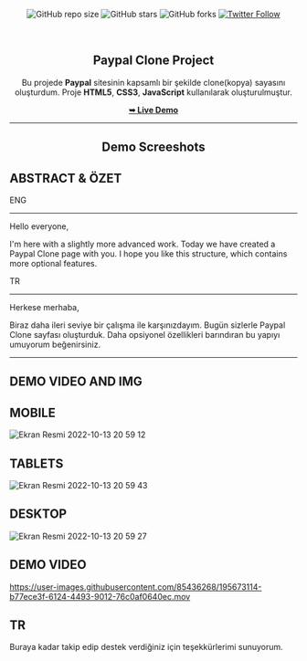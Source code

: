 <div align="center">
  
  ![GitHub repo size](https://img.shields.io/github/repo-size/tolgaugurlu/Paypal-Clone-Website)
  ![GitHub stars](https://img.shields.io/github/stars/tolgaugurlu/Paypal-Clone-Website)
  ![GitHub forks](https://img.shields.io/github/forks/tolgaugurlu/Paypal-Clone-Website?style=social)
  [![Twitter Follow](https://img.shields.io/twitter/follow/tolgaugurlu?style=social)](https://twitter.com/intent/follow?screen_name=tolgaugurlu)
  
  <br>

  <h2 align="center">Paypal Clone Project</h2>

  Bu projede **Paypal** sitesinin kapsamlı bir şekilde clone(kopya) sayasını oluşturdum. Proje **HTML5**, **CSS3**, **JavaScript** kullanılarak oluşturulmuştur.

  <a href="https://tolgaugurlu.github.io/Paypal-Clone-Website/Paypal-Clone-Website/"><strong>➥ Live Demo</strong></a>

</div>
<hr>
<h2 align="center">Demo Screeshots</h2>

## ABSTRACT & ÖZET

ENG 
****
Hello everyone,

I'm here with a slightly more advanced work.
Today we have created a Paypal Clone page with you. I hope you like this structure, which contains more optional features.

TR
****
Herkese merhaba,

Biraz daha ileri seviye bir çalışma ile karşınızdayım. 
Bugün sizlerle Paypal Clone sayfası oluşturduk. Daha opsiyonel özellikleri barındıran bu yapıyı umuyorum beğenirsiniz.

****
## DEMO VIDEO AND IMG

## MOBILE

![Ekran Resmi 2022-10-13 20 59 12](https://user-images.githubusercontent.com/85436268/195672947-07f6d415-ce66-415c-a587-6f9ee82c8dc8.png)

## TABLETS

![Ekran Resmi 2022-10-13 20 59 43](https://user-images.githubusercontent.com/85436268/195673005-756ed74f-fbdd-4ed2-813c-22711e8b39b4.png)

## DESKTOP

![Ekran Resmi 2022-10-13 20 59 27](https://user-images.githubusercontent.com/85436268/195673073-3e5dce6d-fb0b-486f-990d-3f3b13d2f810.png)


## DEMO VIDEO


https://user-images.githubusercontent.com/85436268/195673114-b77ece3f-6124-4493-9012-76c0af0640ec.mov

## TR

Buraya kadar takip edip destek verdiğiniz için teşekkürlerimi sunuyorum.
